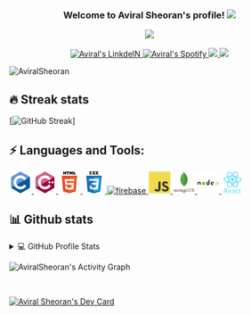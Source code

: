 <h3 align="center">
  Welcome to Aviral Sheoran's profile!
  <img src="https://media.giphy.com/media/hvRJCLFzcasrR4ia7z/giphy.gif" width="28">
</h3>

<p align="center">
  <img src="https://readme-typing-svg.herokuapp.com?color=9502F7&size=28&lines=Aspiring+Full+Stack+Developer;Self-taught+Programmer;Always+learning+new+things">
</p>

<p align="center">
<a href="https://www.linkedin.com/in/aviral-sheoran-8488b41b8/">
  <img alt="Aviral's LinkdeIN" width="35px" src="https://image.flaticon.com/icons/svg/2111/2111465.svg" />
</a>
<a href="https://open.spotify.com/user/stczea8rpcwhmarvv8tmj946k">
  <img alt="Aviral's Spotify" width="35px" src="https://image.flaticon.com/icons/svg/2111/2111627.svg" />
</a>
  <a href="https://leetcode.com/aviralsheoran/">
  <img src="https://upload.wikimedia.org/wikipedia/commons/1/19/LeetCode_logo_black.png" height="40" />
</a>
  <a href="https://codeforces.com/profile/AviralSheoran">
  <img src="https://art.npanuhin.me/SVG/Codeforces/Codeforces.colored.svg" height="40" />
</a>
</p>

<p align="left"> <img src="https://komarev.com/ghpvc/?username=AviralSheoran" alt="AviralSheoran" /> </p>


## 🔥 Streak stats
[![GitHub Streak](http://github-readme-streak-stats.herokuapp.com?user=AviralSheoran&theme=cobalt)]


## ⚡ Languages and Tools:<br/>
<p align="left">
  <a href="https://www.cprogramming.com/" target="_blank"> <img src="https://raw.githubusercontent.com/devicons/devicon/master/icons/c/c-original.svg" alt="c" width="40" height="40"/> </a> 
  <a href="https://www.w3schools.com/cpp/" target="_blank"> <img src="https://raw.githubusercontent.com/devicons/devicon/master/icons/cplusplus/cplusplus-original.svg" alt="cplusplus" width="40" height="40"/> </a> 
  <a href="https://www.w3.org/html/" target="_blank"> <img src="https://raw.githubusercontent.com/devicons/devicon/master/icons/html5/html5-original-wordmark.svg" alt="html5" width="40" height="40"/> </a>
  <a href="https://www.w3schools.com/css/" target="_blank"> <img src="https://raw.githubusercontent.com/devicons/devicon/master/icons/css3/css3-original-wordmark.svg" alt="css3" width="40" height="40"/> </a> 
  <a href="https://firebase.google.com/" target="_blank"> <img src="https://www.vectorlogo.zone/logos/firebase/firebase-icon.svg" alt="firebase" width="40" height="40"/> </a>  
  <a href="https://developer.mozilla.org/en-US/docs/Web/JavaScript" target="_blank"> <img src="https://raw.githubusercontent.com/devicons/devicon/master/icons/javascript/javascript-original.svg" alt="javascript" width="40" height="40"/> </a> 
  <a href="https://www.mongodb.com/" target="_blank"> <img src="https://raw.githubusercontent.com/devicons/devicon/master/icons/mongodb/mongodb-original-wordmark.svg" alt="mongodb" width="40" height="40"/> </a> 
  <a href="https://nodejs.org" target="_blank"> <img src="https://raw.githubusercontent.com/devicons/devicon/master/icons/nodejs/nodejs-original-wordmark.svg" alt="nodejs" width="40" height="40"/> </a> 
  <a href="https://reactjs.org/" target="_blank"> <img src="https://raw.githubusercontent.com/devicons/devicon/master/icons/react/react-original-wordmark.svg" alt="react" width="40" height="40"/> </a> 
</p>

## 📊 Github stats
<details> 
  <summary>💻 GitHub Profile Stats</summary>
  <br/>
    <a><img alt="AviralSheoran's Github Stats" src="https://denvercoder1-github-readme-stats.vercel.app/api/?username=AviralSheoran&show_icons=true&count_private=true&theme=react&hide_border=true&bg_color=1F222E&title_color=F85D7F&icon_color=F8D866" height="192px"/></a>
  <a><img alt="DenverCoder1's Top Languages" src="https://github-readme-stats.vercel.app/api/top-langs/?username=AviralSheoran&langs_count=8&layout=compact&theme=react&hide_border=true&bg_color=1F222E&title_color=F85D7F&icon_color=F8D866" height="192px"/></a>
  <br/>
  <b>Note:</b> Top languages is only a metric of the languages my public code consists of and doesn't reflect experience or skill level.
</details>


<a><img alt="AviralSheoran's Activity Graph" src="https://activity-graph.herokuapp.com/graph?username=AviralSheoran&bg_color=1F222E&color=F8D866&line=F85D7F&point=FFFFFF&hide_border=true" /></a>


<br/>


<a href="https://app.daily.dev/Aviral"><img src="https://api.daily.dev/devcards/db5a71f3366d47ba9af47e05e77d27e8.png?r=fai" width="400" alt="Aviral Sheoran's Dev Card"/></a>
